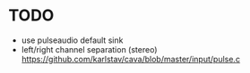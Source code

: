 # TODO

- use pulseaudio default sink
- left/right channel separation (stereo) https://github.com/karlstav/cava/blob/master/input/pulse.c
